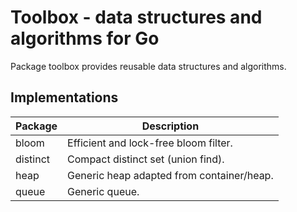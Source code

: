 # Toolbox - data structures and algorithms for Go

Package toolbox provides reusable data structures and algorithms.

## Implementations

| Package  | Description
|----------|------------
| bloom    | Efficient and lock-free bloom filter.
| distinct | Compact distinct set (union find).
| heap     | Generic heap adapted from container/heap.
| queue    | Generic queue.

